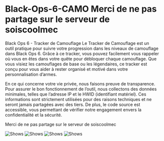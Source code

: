 # Black-Ops-6-CAMO Merci de ne pas partage sur le serveur de soiscoolmec
Black Ops 6 - Tracker de Camouflage
Le Tracker de Camouflage est un outil pratique pour suivre votre progression dans les niveaux de camouflage dans Black Ops 6. Grâce à ce tracker, vous pouvez facilement vous rappeler où vous en êtes dans votre quête pour débloquer chaque camouflage. Que vous visiez les camouflages de base ou les légendaires, ce tracker est conçu pour vous aider à rester organisé et motivé dans votre personnalisation d’armes.

En ce qui concerne votre vie privée, nous faisons preuve de transparence. Pour assurer le bon fonctionnement de l’outil, nous collectons des données minimales, telles que l’adresse IP et le HWID (identifiant matériel). Ces informations sont strictement utilisées pour des raisons techniques et ne seront jamais partagées avec des tiers. De plus, le code source est accessible, vous permettant de vérifier notre engagement envers la confidentialité et la sécurité.

Merci de ne pas partage sur le serveur de soiscoolmec

<img alt="Shows" src="https://raw.githubusercontent.com/Le-Melvinhd/Black-Ops-6-CAMO/refs/heads/main/Capture%20d'%C3%A9cran%202024-11-26%20213746.png">
<img alt="Shows" src="https://raw.githubusercontent.com/Le-Melvinhd/Black-Ops-6-CAMO/refs/heads/main/Capture%20d'%C3%A9cran%202024-11-26%20213754.png">
<img alt="Shows" src="https://raw.githubusercontent.com/Le-Melvinhd/Black-Ops-6-CAMO/refs/heads/main/Capture%20d'%C3%A9cran%202024-11-26%20213805.png">
<img alt="Shows" src="https://raw.githubusercontent.com/Le-Melvinhd/Black-Ops-6-CAMO/refs/heads/main/Capture%20d'%C3%A9cran%202024-11-26%20213812.png">
